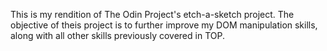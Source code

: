 This is my rendition of The Odin Project's etch-a-sketch project.
The objective of theis project is to further improve my DOM manipulation skills, along with 
all other skills previously covered in TOP.